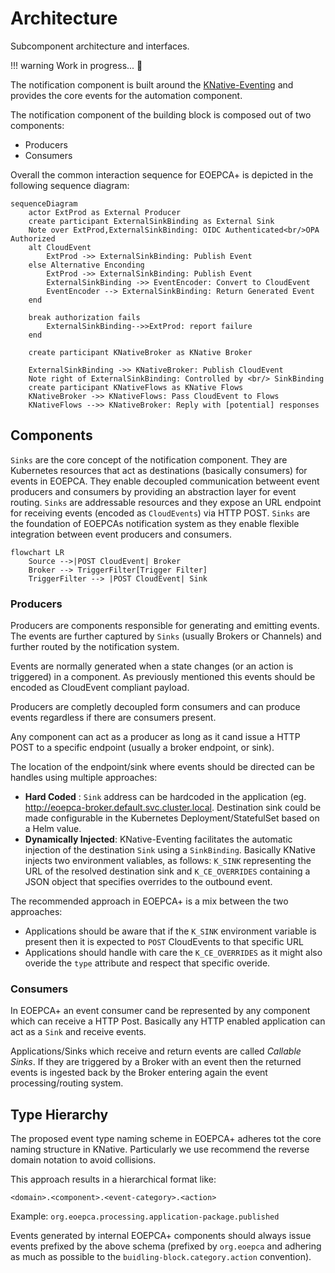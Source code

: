 # Architecture

Subcomponent architecture and interfaces.

!!! warning
    Work in progress... :construction_worker:

The notification component is built around the [KNative-Eventing](https://knative.dev/docs/eventing/) and provides the core events for the automation component.


The notification component of the building block is composed out of two components:

- Producers
- Consumers

Overall the common interaction sequence for EOEPCA+ is depicted in the following sequence diagram:

```mermaid
sequenceDiagram
    actor ExtProd as External Producer
    create participant ExternalSinkBinding as External Sink
    Note over ExtProd,ExternalSinkBinding: OIDC Authenticated<br/>OPA Authorized
    alt CloudEvent
        ExtProd ->> ExternalSinkBinding: Publish Event
    else Alternative Enconding
        ExtProd ->> ExternalSinkBinding: Publish Event
        ExternalSinkBinding ->> EventEncoder: Convert to CloudEvent
        EventEncoder --> ExternalSinkBinding: Return Generated Event
    end

    break authorization fails
        ExternalSinkBinding-->>ExtProd: report failure
    end

    create participant KNativeBroker as KNative Broker

    ExternalSinkBinding ->> KNativeBroker: Publish CloudEvent
    Note right of ExternalSinkBinding: Controlled by <br/> SinkBinding
    create participant KNativeFlows as KNative Flows
    KNativeBroker ->> KNativeFlows: Pass CloudEvent to Flows
    KNativeFlows -->> KNativeBroker: Reply with [potential] responses
```

## Components

`Sinks` are the core concept of the notification component. They are Kubernetes resources that act as destinations (basically consumers) for events in EOEPCA. They enable decoupled communication betweent event producers and consumers by providing an abstraction layer for event routing. `Sinks` are addressable resources and they expose an URL endpoint for receiving events (encoded as `CloudEvents`) via HTTP POST. `Sinks` are the foundation of EOEPCAs notification system as they enable flexible integration between event producers and consumers.

```mermaid
flowchart LR
    Source -->|POST CloudEvent| Broker
    Broker --> TriggerFilter[Trigger Filter]
    TriggerFilter --> |POST CloudEvent| Sink
```

### Producers
Producers are components responsible for generating and emitting events. The events are further captured by `Sinks` (usually Brokers or Channels) and further routed by the notification system. 

Events are normally generated when a state changes (or an action is triggered) in a component. As previously mentioned this events should be encoded as CloudEvent compliant payload. 

Producers are completly decoupled form consumers and can produce events regardless if there are consumers present.

Any component can act as a producer as long as it cand issue a HTTP POST to a specific endpoint (usually a broker endpoint, or sink).

The location of the endpoint/sink where events should be directed can be handles using multiple approaches:

- **Hard Coded** : `Sink` address can be hardcoded in the application (eg. http://eoepca-broker.default.svc.cluster.local. Destination sink could be made configurable in the Kubernetes Deployment/StatefulSet based on a Helm value.
- **Dynamically Injected**:  KNative-Eventing facilitates the automatic injection of the destination `Sink` using a `SinkBinding`. Basically KNative injects two environment valiables, as follows: `K_SINK` representing the URL of the resolved destination sink and `K_CE_OVERRIDES` containing a JSON object that specifies overrides to the outbound event.

The recommended approach in EOEPCA+ is a mix between the two approaches:

- Applications should be aware that if the `K_SINK` environment variable is present then it is expected to `POST` CloudEvents to that specific URL
- Applications should handle with care the `K_CE_OVERRIDES` as it might also overide the `type` attribute and respect that specific overide.

### Consumers

In EOEPCA+ an event consumer cand be represented by any component which can receive a HTTP Post. Basically any HTTP enabled application can act as a `Sink` and receive events.

Applications/Sinks which receive and return events are called *Callable Sinks*. If they are triggered by a Broker with an event then the returned events is ingested back by the Broker entering again the event processing/routing system.

## Type Hierarchy

The proposed event type naming scheme in EOEPCA+ adheres tot the core naming structure in KNative. Particularly we use recommend the reverse domain notation to avoid collisions.

This approach results in a hierarchical format like:

```
<domain>.<component>.<event-category>.<action>
```

Example: `org.eoepca.processing.application-package.published`

Events generated by internal EOEPCA+ components should always issue events prefixed by the above schema (prefixed by `org.eoepca` and adhering as much as possible to the `buidling-block.category.action` convention). 